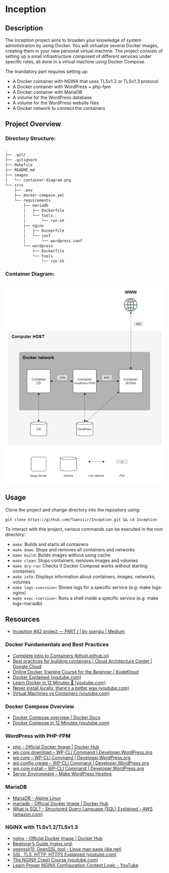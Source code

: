 # Inception

## Description
The Inception project aims to broaden your knowledge of system administration by using Docker. You will virtualize several Docker images, creating them in your new personal virtual machine. The project consists of setting up a small infrastructure composed of different services under specific rules, all done in a virtual machine using Docker Compose.

The mandatory part requires setting up:
- A Docker container with NGINX that uses TLSv1.2 or TLSv1.3 protocol
- A Docker container with WordPress + php-fpm
- A Docker container with MariaDB
- A volume for the WordPress database
- A volume for the WordPress website files
- A Docker network to connect the containers

## Project Overview
### Directory Structure:
```
.
├── .git/
├── .gitignore
├── Makefile
├── README.md
├── images
│   └── container-diagram.png
└── srcs
    ├── .env
    ├── docker-compose.yml
    └── requirements
        ├── mariadb
        │   ├── Dockerfile
        │   └── tools
        │       └── run.sh
        ├── nginx
        │   ├── Dockerfile
        │   └── conf
        │       └── wordpress.conf
        └── wordpress
            ├── Dockerfile
            └── tools
                └── run.sh
```

### Container Diagram:
![Inception Docker Diagram](./images/container-diagram.png)

## Usage
Clone the project and change directory into the repository using:
```
git clone https://github.com/Taanviir/Inception.git && cd Inception
```

To interact with this project, various commands can be executed in the root directory:
- `make`: Builds and starts all containers
- `make down`: Stops and removes all containers and networks
- `make build`: Builds images without using cache
- `make clean`: Stops containers, removes images and volumes
- `make dry-run`: Checks if Docker Compose works without starting containers
- `make info`: Displays information about containers, images, networks, volumes
- `make logs-<service>`: Shows logs for a specific service (e.g: make logs-nginx)
- `make exec-<service>`: Runs a shell inside a specific service (e.g: make logs-mariadb)

## Resources
- [Inception #42 project — PART I | by ssergiu | Medium](https://medium.com/@ssterdev/inception-guide-42-project-part-i-7e3af15eb671)

### Docker Fundamentals and Best Practices
- [Complete Intro to Containers (btholt.github.io)](https://btholt.github.io/complete-intro-to-containers/)
- [Best practices for building containers | Cloud Architecture Center | Google Cloud](https://cloud.google.com/architecture/best-practices-for-building-containers)
- [Online Docker Training Course for the Beginner | KodeKloud](https://kodekloud.com/courses/docker-for-the-absolute-beginner/)
- [Docker Explained (youtube.com)](https://www.youtube.com/watch?v=WoZobj2Ruj0)
- [Learn Docker in 12 Minutes 🐳 (youtube.com)](https://www.youtube.com/watch?v=YFl2mCHdv24)
- [Never install locally, there's a better way (youtube.com)](https://www.youtube.com/watch?v=J0NuOlA2xDc)
- [Virtual Machines vs Containers (youtube.com)](https://www.youtube.com/watch?v=eyNBf1sqdBQ)

### Docker Compose Overview
- [Docker Compose overview | Docker Docs](https://docs.docker.com/compose/)
- [Docker Compose in 12 Minutes (youtube.com)](https://www.youtube.com/watch?v=Qw9zlE3t8Ko)

### WordPress with PHP-FPM
- [php - Official Docker Image | Docker Hub](https://hub.docker.com/_/php)
- [wp core download – WP-CLI Command | Developer.WordPress.org](https://developer.wordpress.org/cli/commands/core/download/)
- [wp core – WP-CLI Command | Developer.WordPress.org](https://developer.wordpress.org/cli/commands/core/)
- [wp config create – WP-CLI Command | Developer.WordPress.org](https://developer.wordpress.org/cli/commands/config/create/)
- [wp core install – WP-CLI Command | Developer.WordPress.org](https://developer.wordpress.org/cli/commands/core/install/)
- [Server Environment – Make WordPress Hosting](https://make.wordpress.org/hosting/handbook/server-environment/)

### MariaDB
- [MariaDB - Alpine Linux](https://wiki.alpinelinux.org/wiki/MariaDB)
- [mariadb - Official Docker Image | Docker Hub](https://hub.docker.com/_/mariadb)
- [What is SQL? - Structured Query Language (SQL) Explained - AWS (amazon.com)](https://aws.amazon.com/what-is/sql/)

### NGINX with TLSv1.2/TLSv1.3
- [nginx - Official Docker Image | Docker Hub](https://hub.docker.com/_/nginx)
- [Beginner’s Guide (nginx.org)](https://nginx.org/en/docs/beginners_guide.html#conf_structure)
- [openssl(1): OpenSSL tool - Linux man page (die.net)](https://linux.die.net/man/1/openssl)
- [SSL, TLS, HTTP, HTTPS Explained (youtube.com)](https://www.youtube.com/watch?v=hExRDVZHhig)
- [The NGINX Crash Course (youtube.com)](https://www.youtube.com/watch?v=7VAI73roXaY)
- [Learn Proper NGINX Configuration Context Logic - YouTube](https://www.youtube.com/watch?v=C5kMgshNc6g)
